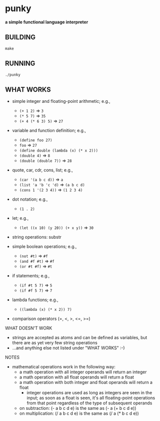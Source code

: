 # punky

__a simple functional language interpreter__

## BUILDING

<code>make</code>

## RUNNING

<code>./punky</code>

## WHAT WORKS

* simple integer and floating-point arithmetic; e.g.,

  * <code>(+ 1 2)</code> => <code>3</code>
  * <code>(* 5 7)</code> => <code>35</code>
  * <code>(+ 4 (* 6 3) 5)</code> => <code>27</code>

* variable and function definition; e.g.,

  * <code>(define foo 27)</code>
  * <code>foo</code> => <code>27</code>
  * <code>(define double (lambda (x) (* x 2)))</code>
  * <code>(double 4)</code> => <code>8</code>
  * <code>(double (double 7))</code> => <code>28</code>

* quote, car, cdr, cons, list; e.g.,

  * <code>(car '(a b c d))</code> => <code>a</code>
  * <code>(list 'a 'b 'c 'd)</code> => <code>(a b c d)</code>
  * <code>(cons 1 '(2 3 4))</code> => <code>(1 2 3 4)</code>

* dot notation; e.g.,

  * <code>(1 . 2)</code>

* let; e.g.,

  * <code>(let ((x 10) (y 20)) (+ x y))</code> => <code>30</code>

* string operations: substr

* simple boolean operations; e.g.,

  * <code>(not #t)</code> => <code>#f</code>
  * <code>(and #f #t)</code> => <code>#f</code>
  * <code>(or #t #f)</code> => <code>#t</code>

* if statements; e.g.,

  * <code>(if #t 5 7)</code> => <code>5</code>
  * <code>(if #f 5 7)</code> => <code>7</code>

* lambda functions; e.g.,

  * <code>((lambda (x) (* x 2)) 7)</code>

* comparison operators (=, <, >, <=, >=)

WHAT DOESN'T WORK

* strings are accepted as atoms and can be defined as variables, but there
  are as yet very few string operations
* ...and anything else not listed under "WHAT WORKS" :-)

NOTES

* mathematical operations work in the following way:
  * a math operation with all integer operands will return an integer
  * a math operation with all float operands will return a float
  * a math operation with both integer and float operands will return a float
    * integer operations are used as long as integers are seen in the input;
      as soon as a float is seen, it's all floating-point operations from that
      point regardless of the type of subsequent operands
  * on subtraction: (- a b c d e) is the same as (- a (+ b c d e))
  * on multiplication: (/ a b c d e) is the same as (/ a (* b c d e))
